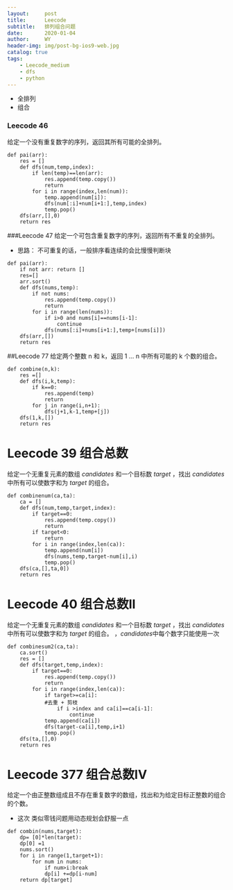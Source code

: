 ```yaml
---
layout:     post
title:      Leecode
subtitle:   排列组合问题
date:       2020-01-04
author:     WY
header-img: img/post-bg-ios9-web.jpg
catalog: true
tags:
    - Leecode_medium
    - dfs
    - python
---
```


- 全排列
- 组合


### Leecode 46
给定一个没有重复数字的序列，返回其所有可能的全排列。


```
def pai(arr):
    res = []
    def dfs(num,temp,index):
        if len(temp)==len(arr):
            res.append(temp.copy())
            return 
        for i in range(index,len(num)):
            temp.append(num[i]):
            dfs(num[:i]+num[i+1:],temp,index)
            temp.pop()
    dfs(arr,[],0)
    return res
```

###Leecode 47
给定一个可包含重复数字的序列，返回所有不重复的全排列。
- 思路： 不可重复的话，一般排序看连续的会比慢慢判断块

```
def pai(arr):
    if not arr: return []
    res=[]
    arr.sort()
    def dfs(nums,temp):
        if not nums:
            res.append(temp.copy())
            return
        for i in range(len(nums)):
            if i>0 and nums[i]==nums[i-1]:
                continue
            dfs(nums[:i]+nums[i+1:],temp+[nums[i]])
    dfs(arr,[])
    return res
```

##Leecode 77
给定两个整数 n 和 k，返回 1 ... n 中所有可能的 k 个数的组合。

```
def combine(n,k):
    res =[]
    def dfs(i,k,temp):
        if k==0: 
            res.append(temp)
            return
        for j in range(i,n+1):
            dfs(j+1,k-1,temp+[j])
    dfs(1,k,[])
    return res
```

# Leecode 39  组合总数
给定一个无重复元素的数组 *candidates* 和一个目标数 *target* ，找出 *candidates* 中所有可以使数字和为 *target* 的组合。

```
def combinenum(ca,ta):
    ca = []
    def dfs(num,temp,target,index):
        if target==0:
            res.append(temp.copy())
            return
        if target<0:
            return
        for i in range(index,len(ca)):
            temp.append(num[i])
            dfs(nums,temp,target-num[i],i)
            temp.pop()
    dfs(ca,[],ta,0])
    return res
```

# Leecode 40  组合总数II
给定一个无重复元素的数组 *candidates* 和一个目标数 *target* ，找出 *candidates* 中所有可以使数字和为 *target* 的组合。
，*candidates*中每个数字只能使用一次


```
def combinesum2(ca,ta):
    ca.sort()
    res = []
    def dfs(target,temp,index):
        if target==0:
            res.append(temp.copy())
            return
        for i in range(index,len(ca)):
            if target>=ca[i]:
            #去重 + 剪枝
                if i >index and ca[i]==ca[i-1]:
                    continue
            temp.append(ca[i])
            dfs(target-ca[i],temp,i+1)
            temp.pop()
    dfs(ta,[],0)
    return res
```

# Leecode 377 组合总数IV

给定一个由正整数组成且不存在重复数字的数组，找出和为给定目标正整数的组合的个数。
- 这次 类似零钱问题用动态规划会舒服一点

```
def combin(nums,target):
    dp= [0]*len(target):
    dp[0] =1
    nums.sort()
    for i in range(1,target+1):
        for num in nums:
            if num>i:break
            dp[i] +=dp[i-num]
    return dp[target]
```